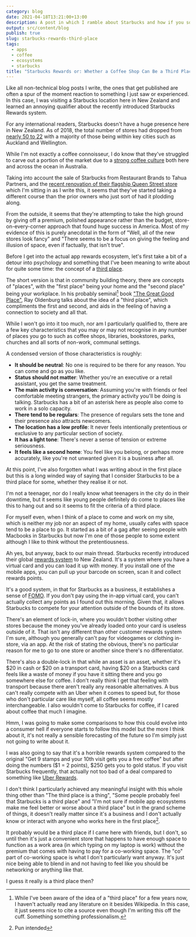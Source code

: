```yaml
---
category: blog
date: 2021-04-18T13:21:00+13:00
description: A post in which I ramble about Starbucks and how if you squint, it's a place that some people treat as their second home.
output: src/content/blog
publish: true
slug: starbucks-rewards-third-place
tags:
  - apps
  - coffee
  - ecosystems
  - starbucks
title: "Starbucks Rewards or: Whether a Coffee Shop Can Be a Third Place"
---
```

Like all non-technical blog posts I write, the ones that get published are often a spur of the moment reaction to something I just saw or experienced. In this case, I was visiting a Starbucks location here in New Zealand and learned an annoying qualifier about the recently introduced Starbucks Rewards system.

For any international readers, Starbucks doesn't have a huge presence here in New Zealand. As of 2018, the total number of stores had dropped from [nearly 50 to 22](https://www.stuff.co.nz/business/industries/106769552/restaurant-brands-sells-starbucks-coffee-in-nz) with a majority of those being within key cities such as Auckland and Wellington.

While I'm not exactly a coffee connoisseur, I do know that they've struggled to carve out a portion of the market due to a [strong coffee culture](https://archive.is/pXeER) both here and across the ocean in Australia.

Taking into account the sale of Starbucks from Restaurant Brands to Tahua Partners, and the [recent renovation of their flagship Queen Street store](https://heartofthecity.co.nz/dining/coffee/starbucks-coffee) which I'm sitting in as I write this, it seems that they've started taking a different course than the prior owners who just sort of had it plodding along.

From the outside, it seems that they're attempting to take the high ground by giving off a premium, polished appearance rather than the budget, store-on-every-corner approach that found huge success in America. Most of my evidence of this is purely anecdotal in the form of "Well, all of the new stores look fancy" and "There seems to be a focus on giving the feeling and illusion of space, even if factually, that isn't true".

Before I get into the actual app rewards ecosystem, let's first take a bit of a detour into psychology and something that I've been meaning to write about for quite some time: the concept of a [third place](https://en.wikipedia.org/wiki/Third_place).

The short version is that in community building theory, there are concepts of "places", with the "first place" being your home and the "second place" being your workplace. In his probably seminal[^seminal] book ["The Great Good Place"](https://www.goodreads.com/book/show/4119.The_Great_Good_Place), Ray Oldenburg talks about the idea of a "third place", which compliments the first and second, and aids in the feeling of having a connection to society and all that.

While I won't go into it too much, nor am I particularly qualified to, there are a few key characteristics that you may or may not recognise in any number of places you go to such as coffee shops, libraries, bookstores, parks, churches and all sorts of non-work, communal settings.

A condensed version of those characteristics is roughly:

- **It should be neutral**: No one is required to be there for any reason. You can come and go as you like.
- **Status should not matter**: Whether you're an executive or a retail assistant, you get the same treatment.
- **The main activity is conversation**: Assuming you're with friends or feel comfortable meeting strangers, the primary activity you'll be doing is talking. Starbucks has a bit of an asterisk here as people also come to work in a solo capacity.
- **There tend to be regulars**: The presence of regulars sets the tone and their presence also attracts newcomers.
- **The location has a low profile**: It never feels intentionally pretentious or exclusive to any particular section of society.
- **It has a light tone**: There's never a sense of tension or extreme seriousness.
- **It feels like a second home**: You feel like you belong, or perhaps more accurately, like you're not unwanted given it is a business after all.

At this point, I've also forgotten what I was writing about in the first place but this is a long winded way of saying that I consider Starbucks to be a third place for some, whether they realise it or not.

I'm not a teenager, nor do I really know what teenagers in the city do in their downtime, but it seems like young people definitely do come to places like this to hang out and so it seems to fit the criteria of a third place.

For myself even, when I think of a place to come and work on my site, which is neither my job nor an aspect of my home, usually cafes with space tend to be a place to go. It started as a bit of a gag after seeing people with Macbooks in Starbucks but now I'm one of those people to some extent although I like to think without the pretentiousness.

Ah yes, but anyway, back to our main thread. Starbucks recently introduced their global [rewards system](https://www.starbucks.co.nz/rewards) to New Zealand. It's a system where you have a virtual card and you can load it up with money. If you install one of the mobile apps, you can pull up your barcode on screen, scan it and collect rewards points.

It's a good system, in that for Starbucks as a business, it establishes a sense of [FOMO](https://en.wikipedia.org/wiki/Fear_of_missing_out). If you don't pay using the in-app virtual card, you can't actually collect any points as I found out this morning. Given that, it allows Starbucks to compete for your attention outside of the bounds of its store.

There's an element of lock-in, where you wouldn't bother visiting other stores because the money you've already loaded onto your card is useless outside of it. That isn't any different than other customer rewards system I'm sure, although you generally can't pay for videogames or clothing in-store, via an app. At the risk of stating the obvious, there's no particular reason for me to go to one store or another since there's no differentiator.

There's also a double-lock in that while an asset is an asset, whether it's $20 in cash or $20 on a transport card, having $20 on a Starbucks card feels like a waste of money if you have it sitting there and you go somewhere else for coffee. I don't really think I get that feeling with transport because there aren't really any reasonable alternatives. A bus can't really compete with an Uber when it comes to speed but, for those who don't particular care like myself, all coffee seems mostly interchangeable. I also wouldn't come to Starbucks for coffee, if I cared about coffee that much I imagine.

Hmm, I was going to make some comparisons to how this could evolve into a consumer hell if everyone starts to follow this model but the more I think about it, it's not really a sensible forecasting of the future so I'm simply just not going to write about it.

I was also going to say that it's a horrible rewards system compared to the original "Get 9 stamps and your 10th visit gets you a free coffee" but after doing the numbers ($1 = 2 points), $250 gets you to gold status. If you visit Starbucks frequently, that actually not too bad of a deal compared to something like [Uber Rewards](https://www.uber.com/nz/en/u/rewards/).

I don't think I particularly achieved any meaningful insight with this whole thing other than "The third place is a thing", "Some people probably feel that Starbucks is a third place" and "I'm not sure if mobile app ecosystems make me feel better or worse about a third place" but in the grand scheme of things, it doesn't really matter since it's a business and I don't actually know or interact with anyone who works here in the first place[^pun].

It probably would be a third place if I came here with friends, but I don't, so until then it's just a convenient store that happens to have enough space to function as a work area (in which typing on my laptop is work) without the premium that comes with having to pay for a co-working space. The "co" part of co-working space is what I don't particularly want anyway. It's just nice being able to blend in and not having to feel like you should be networking or anything like that.

I guess it really is a third place then?

[^seminal]: While I've been aware of the idea of a "third place" for a few years now, I haven't actually read any literature on it besides Wikipedia. In this case, it just seems nice to cite a source even though I'm writing this off the cuff. Something something professionalism.
[^pun]: Pun intended
